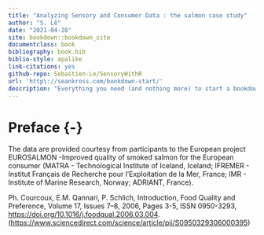 ```yaml
--- 
title: "Analyzing Sensory and Consumer Data : the salmon case study"
author: "S. Lê"
date: "2021-04-28"
site: bookdown::bookdown_site
documentclass: book
bibliography: book.bib
biblio-style: apalike
link-citations: yes
github-repo: Sebastien-Le/SensoryWithR
url: 'http\://seankross.com/bookdown-start/'
description: "Everything you need (and nothing more) to start a bookdown book."
---
```


# Preface {-}

The data are provided courtesy from participants to the European project EUROSALMON -Improved quality of smoked salmon for the European consumer (MATRA - Technological Institute of Iceland, Iceland; IFREMER - Institut Français de Recherche pour l’Exploitation de la Mer,  France; IMR - Institute of Marine Research,  Norway;  ADRIANT, France).

Ph. Courcoux, E.M. Qannari, P. Schlich,
Introduction,
Food Quality and Preference,
Volume 17, Issues 7–8,
2006,
Pages 3-5,
ISSN 0950-3293,
https://doi.org/10.1016/j.foodqual.2006.03.004.
(https://www.sciencedirect.com/science/article/pii/S0950329306000395)
